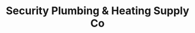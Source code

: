 ---
title: "Security Plumbing & Heating Supply Co"
url: /middletown/security-plumbing-und-heating-supply-co/
shop: Baumarkt
---